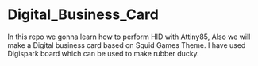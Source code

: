 # Digital_Business_Card
In this repo we gonna learn how to perform HID with Attiny85, Also we will make a Digital business card based on Squid Games Theme. I have used Digispark board which can be used to make rubber ducky.
